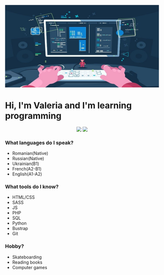 <img style="background-size: cover;" src="assets/programing.jpg" alt="">
<h1>Hi, I'm Valeria and I'm learning programming</h1>
<p align="center">
  <img height="160em" src="https://github-readme-stats.vercel.app/api?username=Valleryikl&theme=radical"/>
  <img height="160em" src="https://github-readme-stats.vercel.app/api/top-langs/?username=Valleryikl&langs_count=20&layout=compact&theme=radical"/>
</p>


<h3>What languages do I speak?</h3>
<ul>
        <li>Romanian(Native)</li>
        <li>Russian(Native)</li>
        <li>Ukrainian(B1)</li>
        <li>French(A2-B1)</li>
        <li>English(A1-A2)</li>
</ul>
<h3>What tools do I know?</h3>
<ul>
        <li>HTML/CSS</li>
        <li>SASS</li>
        <li>JS</li>
        <li>PHP</li>
        <li>SQL</li>
        <li>Python</li>
        <li>Bustrap</li>
        <li>Git</li>
</ul>
<h3>Hobby?</h3>
<ul>
        <li>Skateboarding</li>
        <li>Reading books</li>
        <li>Computer games</li>
</ul>
